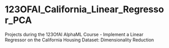 # 123OFAI_California_Linear_Regressor_PCA
Projects during the 123OfAI AlphaML Course - Implement a Linear Regressor on the California Housing Dataset: Dimensionality Reduction
